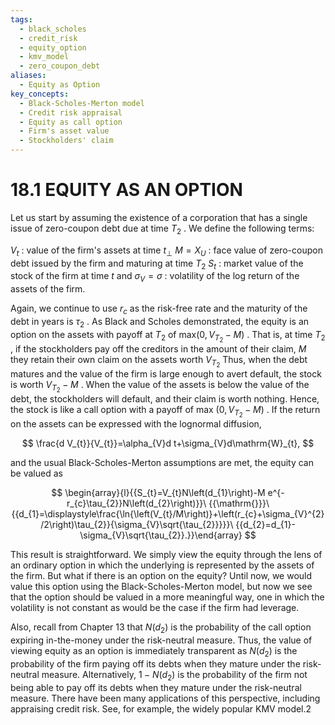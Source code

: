 ```yaml
---
tags:
  - black_scholes
  - credit_risk
  - equity_option
  - kmv_model
  - zero_coupon_debt
aliases:
  - Equity as Option
key_concepts:
  - Black-Scholes-Merton model
  - Credit risk appraisal
  - Equity as call option
  - Firm's asset value
  - Stockholders' claim
---
```


# 18.1 EQUITY AS AN OPTION

Let us start by assuming the existence of a corporation that has a single issue of zero-coupon debt due at time $T_{2}$ . We define the following terms:

$\mathbf{}V_{t}$ : value of the firm's assets at time $t_{\perp}$
$M=X_{U}$ : face value of zero-coupon debt issued by the firm and maturing at time $T_{2}$ $S_{t}$ : market value of the stock of the firm at time $t$ and
$\sigma_{V}=\sigma$ : volatility of the log return of the assets of the firm.

Again, we continue to use $r_{c}$ as the risk-free rate and the maturity of the debt in years is $\tau_{2}$ . As Black and Scholes demonstrated, the equity is an option on the assets with payoff at $T_{2}$ of $\mathrm{max}\left(0,{{V}_{{{T}_{2}}}}-M\right)$ . That is, at time $T_{2}$ , if the stockholders pay off the creditors in the amount of their claim, $M$ they retain their own claim on the assets worth $V_{T_{2}}$ Thus, when the debt matures and the value of the firm is large enough to avert default, the stock is worth $V_{T_{2}}-M$ . When the value of the assets is below the value of the debt, the stockholders will default, and their claim is worth nothing. Hence, the stock is like a call option with a payoff of max $\left(0,V_{T_{2}}-M\right)$ . If the return on the assets can be expressed with the lognormal diffusion,

$$
\frac{d V_{t}}{V_{t}}=\alpha_{V}d t+\sigma_{V}d\mathrm{W}_{t},
$$

and the usual Black-Scholes-Merton assumptions are met, the equity can be valued as

$$
\begin{array}{l}{{S_{t}=V_{t}N\left(d_{1}\right)-M e^{-r_{c}\tau_{2}}N\left(d_{2}\right)}}\ {{\mathrm{}}}\ {{d_{1}=\displaystyle\frac{\ln{\left(V_{t}/M\right)}+\left(r_{c}+\sigma_{V}^{2}/2\right)\tau_{2}}{\sigma_{V}\sqrt{\tau_{2}}}}}\ {{d_{2}=d_{1}-\sigma_{V}\sqrt{\tau_{2}}.}}\end{array}
$$

This result is straightforward. We simply view the equity through the lens of an ordinary option in which the underlying is represented by the assets of the firm. But what if there is an option on the equity? Until now, we would value this option using the Black-Scholes-Merton model, but now we see that the option should be valued in a more meaningful way, one in which the volatility is not constant as would be the case if the firm had leverage.

Also, recall from Chapter 13 that $N\left(d_{2}\right)$ is the probability of the call option expiring in-the-money under the risk-neutral measure. Thus, the value of viewing equity as an option is immediately transparent as $N\left(d_{2}\right)$ is the probability of the firm paying off its debts when they mature under the risk-neutral measure. Alternatively, $1-N\left(d_{2}\right)$ is the probability of the firm not being able to pay off its debts when they mature under the risk-neutral measure. There have been many applications of this perspective, including appraising credit risk. See, for example, the widely popular KMV model.2
